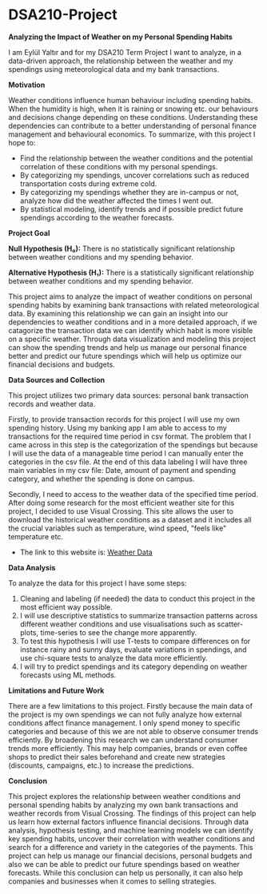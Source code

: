 # DSA210-Project

**Analyzing the Impact of Weather on my Personal Spending Habits**

I am Eylül Yaltır and for my DSA210 Term Project I want to analyze, in a data-driven approach, the relationship between the weather and my spendings using meteorological data and my bank transactions.

**Motivation**

Weather conditions influence human behaviour including spending habits. When the humidity is high, when it is raining or snowing etc. our behaviours and decisions change depending on these conditions. Understanding these dependencies can contribute to a better understanding of personal finance management and behavioural economics. To summarize, with this project I hope to:
  - Find the relationship between the weather conditions and the potential correlation of these conditions with my personal spendings.
  - By categorizing my spendings, uncover correlations such as reduced transportation costs during extreme cold.
  - By categorizing my spendings whether they are in-campus or not, analyze how did the weather affected the times I went out.
  - By statistical modeling, identify trends and if possible predict future spendings according to the weather forecasts.

**Project Goal**

**Null Hypothesis (H₀):** There is no statistically significant relationship between weather conditions and my spending behavior.

**Alternative Hypothesis (H₁):** There is a statistically significant relationship between weather conditions and my spending behavior.

This project aims to analyze the impact of weather conditions on personal spending habits by examining bank transactions with related meteorological data. By examining this relationship we can gain an insight into our dependencies to weather conditions and in a more detailed approach, if we catagorize the transaction data we can identify which habit is more visible on a specific weather. Through data visualization and modeling this project can show the spending trends and help us manage our personal finance better and predict our future spendings which will help us optimize our financial decisions and budgets. 

**Data Sources and Collection**

This project utilizes two primary data sources: personal bank transaction records and weather data. 

Firstly, to provide transaction records for this project I will use my own spending history. Using my banking app I am able to access to my transactions for the required time period in csv format. The problem that I came across in this step is the categorization of the spendings but because I will use the data of a manageable time period I can manually enter the categories in the csv file. At the end of this data labeling I will have three main variables in my csv file: Date, amount of payment and spending category, and whether the spending is done on campus.

Secondly, I need to access to the weather data of the specified time period. After doing some research for the most efficient weather site for this project, I decided to use Visual Crossing. This site allows the user to download the historical weather conditions as a dataset and it includes all the crucial variables such as temperature, wind speed, "feels like" temperature etc. 
  - The link to this website is: [Weather Data](https://www.visualcrossing.com/weather-history/%C4%B0stanbul,%20T%C3%BCrkiye/metric/last15days/)

**Data Analysis**

To analyze the data for this project I have some steps:

  1. Cleaning and labeling (if needed) the data to conduct this project in the most efficient way possible.
  2. I will use descriptive statistics to summarize transaction patterns across different weather conditions and use visualisations such as scatter-plots, time-series to see the change more apparently.
  3. To test this hypothesis I will use T-tests to compare differences on for instance rainy and sunny days, evaluate variations in spendings, and use chi-square tests to analyze the data more efficiently.
  5. I will try to predict spendings and its category depending on weather forecasts using ML methods.

**Limitations and Future Work**

There are a few limitations to this project. Firstly because the main data of the project is my own spendings we can not fully analyze how external conditions affect finance management. I only spend money to specific categories and because of this we are not able to observe consumer trends efficiently. By broadening this research we can understand consumer trends more efficiently. This may help companies, brands or even coffee shops to predict their sales beforehand and create new strategies (discounts, campaigns, etc.) to increase the predictions.

**Conclusion**

This project explores the relationship between weather conditions and personal spending habits by analyzing my own bank transactions and weather records from Visual Crossing. The findings of this project can help us learn how external factors influence financial decisions. Through data analysis, hypothesis testing, and machine learning models we can identify key spending habits, uncover their correlation with weather conditions and search for a difference and variety in the categories of the payments. This project can help us manage our financial decisions, personal budgets and also we can be able to predict our future spendings based on weather forecasts. While this conclusion can help us personally, it can also help companies and businesses when it comes to selling strategies.

  




